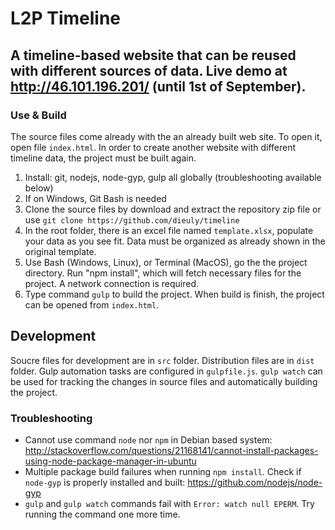 L2P Timeline
=====================================

A timeline-based website that can be reused with different sources of data.
Live demo at http://46.101.196.201/ (until 1st of September).
---

### Use & Build

The source files come already with the an already built web site. To open it, open file ```index.html```. In order to create another website with different timeline data, the project must be built again.

1. Install: git, nodejs, node-gyp, gulp all globally (troubleshooting available below)
2. If on Windows, Git Bash is needed
3. Clone the source files by download and extract the repository zip file or use ```git clone https://github.com/dieuly/timeline```
4. In the root folder, there is an excel file named ```template.xlsx```, populate your data as you see fit. Data must be organized as already shown in the original template.
5. Use Bash (Windows, Linux), or Terminal (MacOS), go the the project directory. Run "npm install", which will fetch necessary files for the project. A network connection is required.
6. Type command ```gulp``` to build the project. When build is finish, the project can be opened from ```index.html```.

## Development

Soucre files for development are in ```src``` folder. Distribution files are in ```dist``` folder. Gulp automation tasks are configured in ```gulpfile.js```. ```gulp watch``` can be used for tracking the changes in source files and automatically building the project.

### Troubleshooting

- Cannot use command ```node``` nor ```npm``` in Debian based system: http://stackoverflow.com/questions/21168141/cannot-install-packages-using-node-package-manager-in-ubuntu
- Multiple package build failures when running ```npm install```. Check if ```node-gyp``` is properly installed and built: https://github.com/nodejs/node-gyp
- ```gulp``` and ```gulp watch``` commands fail with ```Error: watch null EPERM```. Try running the command one more time. 
